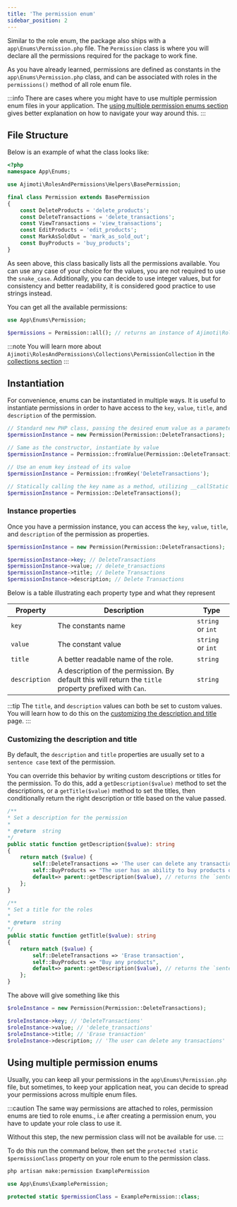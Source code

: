 ```yaml
---
title: 'The permission enum'
sidebar_position: 2
---
```


Similar to the role enum, the package also ships with a `app\Enums\Permission.php` file. The `Permission` class is where you will declare all the permissions required for the package to work fine.

As you have already learned, permissions are defined as constants in the `app\Enums\Permission.php` class, and can be associated with roles in the `permissions()` method of all role enum file.

:::info
There are cases where you might have to use multiple permission enum files in your application. The [using multiple permission enums section](/docs/enums/the-permission-enum#using-multiple-permission-enums) gives better explanation on how to navigate your way around this. 
:::

## File Structure

Below is an example of what the class looks like:

```php title='app\Enums\Permission.php'
<?php
namespace App\Enums;

use Ajimoti\RolesAndPermissions\Helpers\BasePermission;

final class Permission extends BasePermission
{
    const DeleteProducts = 'delete_products';
    const DeleteTransactions = 'delete_transactions';
    const ViewTransactions = 'view_transactions';
    const EditProducts = 'edit_products';
    const MarkAsSoldOut = 'mark_as_sold_out';
    const BuyProducts = 'buy_products';
}
```

As seen above, this class basically lists all the permissions available. You can use any case of your choice for the values, you are not required to use the `snake_case`. Additionally, you can decide to use integer values, but for consistency and better readability, it is considered good practice to use strings instead.

You can get all the available permissions:
```php
use App\Enums\Permission;

$permissions = Permission::all(); // returns an instance of Ajimoti\RolesAndPermissions\Collections\PermissionCollection
```

:::note
You will learn more about `Ajimoti\RolesAndPermissions\Collections\PermissionCollection` in the [collections section](/docs/collections/permission-collection)
:::

## Instantiation
For convenience, enums can be instantiated in multiple ways. It is useful to instantiate permissions in order to have access to the `key`, `value`, `title`, and `description` of the permission.

```php title='Permission Instances'
// Standard new PHP class, passing the desired enum value as a parameter
$permissionInstance = new Permission(Permission::DeleteTransactions);

// Same as the constructor, instantiate by value
$permissionInstance = Permission::fromValue(Permission::DeleteTransactions);

// Use an enum key instead of its value
$permissionInstance = Permission::fromKey('DeleteTransactions');

// Statically calling the key name as a method, utilizing __callStatic magic
$permissionInstance = Permission::DeleteTransactions();
```

### Instance properties
Once you have a permission instance, you can access the `key`, `value`, `title`, and `description` of the permission as properties.

```php title='Sample Permission Instance'
$permissionInstance = new Permission(Permission::DeleteTransactions);

$permissionInstance->key; // DeleteTransactions 
$permissionInstance->value; // delete_transactions 
$permissionInstance->title; // Delete Transactions 
$permissionInstance->description; // Delete Transactions 
```

Below is a table illustrating each property type and what they represent

| Property | Description |  Type |
| ----------- | ----------- | ----------- |  
| `key` | The constants name  |  `string` or `int`  | 
| `value` | The constant value  |  `string` or `int`  | 
| `title` | A better readable name of the role. |  `string`  | 
| `description` | A description of the permission. By default this will return the `title` property prefixed with `Can`. |  `string`  | 

:::tip
The `title`, and `description` values can both be set to custom values. You will learn how to do this on the [customizing the description and title](/docs/enums/the-permission-enum#customizing-the-description-and-title) page.
:::


### Customizing the description and title
By default, the `description` and `title` properties are usually set to a  `sentence case` text of the permission. 

You can override this behavior by writing custom descriptions or titles for the permission. To do this, add a `getDescription($value)` method to set the descriptions, or a `getTitle($value)` method to set the titles, then conditionally return the right description or title based on the value passed.

```php title='app\Enums\Permission.php' {9,23}
/**
* Set a description for the permission
*
* @return  string
*/
public static function getDescription($value): string
{
	return match ($value) {
		self::DeleteTransactions => 'The user can delete any transactions',
		self::BuyProducts => "The user has an ability to buy products on the merchant e-commerce website",
		default=> parent::getDescription($value), // returns the `sentence case'
	};
}

/**
* Set a title for the roles
*
* @return  string
*/
public static function getTitle($value): string
{
	return match ($value) {
		self::DeleteTransactions => 'Erase transaction',
		self::BuyProducts => "Buy any products",
		default=> parent::getDescription($value), // returns the `sentence case'
	};
}
```
The above will give something like this
```php {5,6}
$roleInstance = new Permission(Permission::DeleteTransactions);

$roleInstance->key; // 'DeleteTransactions' 
$roleInstance->value; // 'delete_transactions' 
$roleInstance->title; // 'Erase transaction' 
$roleInstance->description; // 'The user can delete any transactions'
```

## Using multiple permission enums
Usually, you can keep all your permissions in the `app\Enums\Permission.php` file, but sometimes, to keep your application neat, you can decide to spread your permissions across multiple enum files.

:::caution
The same way permissions are attached to roles, permission enums are tied to role enums., i.e after creating a permission enum, you have to update your role class to use it.

Without this step, the new permission class will not be available for use.
:::

To do this run the command below, then set the `protected static $permissionClass` property on your role enum to the permission class.


```bash
php artisan make:permission ExamplePermission
```

```php title='app\Enums\Role.php'
use App\Enums\ExamplePermission;

protected static $permissionClass = ExamplePermission::class;
```
